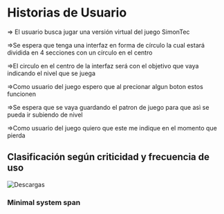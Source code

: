 # Historias de Usuario
 ⇒ El usuario busca jugar una versión virtual del juego SimonTec
 
 ⇒Se espera que tenga una interfaz en forma de círculo la cual estará  dividida en 4 secciones con un círculo en el centro
 
 ⇒El circulo en el centro de la interfaz será con el objetivo que vaya indicando el nivel que se juega
 
 ⇒Como usuario del juego espero que al precionar algun boton estos funcionen
 
 ⇒Se espera que se vaya guardando el patron de juego para que asì se pueda ir subiendo de nivel
 
 ⇒Como usuario del juego quiero que este me indique en el momento que pierda
 

## Clasificación según criticidad y frecuencia de uso
![Descargas](CYS.PNG)


### Minimal system span


